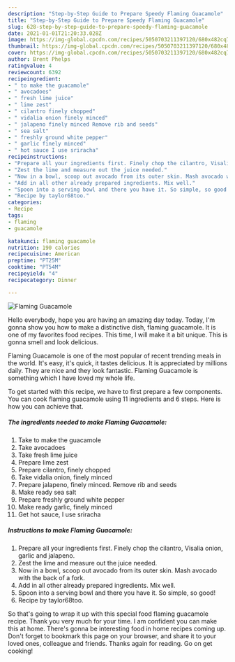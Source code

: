 ```yaml
---
description: "Step-by-Step Guide to Prepare Speedy Flaming Guacamole"
title: "Step-by-Step Guide to Prepare Speedy Flaming Guacamole"
slug: 628-step-by-step-guide-to-prepare-speedy-flaming-guacamole
date: 2021-01-01T21:20:33.028Z
image: https://img-global.cpcdn.com/recipes/5050703211397120/680x482cq70/flaming-guacamole-recipe-main-photo.jpg
thumbnail: https://img-global.cpcdn.com/recipes/5050703211397120/680x482cq70/flaming-guacamole-recipe-main-photo.jpg
cover: https://img-global.cpcdn.com/recipes/5050703211397120/680x482cq70/flaming-guacamole-recipe-main-photo.jpg
author: Brent Phelps
ratingvalue: 4
reviewcount: 6392
recipeingredient:
- " to make the guacamole"
- " avocadoes"
- " fresh lime juice"
- " lime zest"
- " cilantro finely chopped"
- " vidalia onion finely minced"
- " jalapeno finely minced Remove rib and seeds"
- " sea salt"
- " freshly ground white pepper"
- " garlic finely minced"
- " hot sauce I use sriracha"
recipeinstructions:
- "Prepare all your ingredients first. Finely chop the cilantro, Visalia onion, garlic and jalapeno."
- "Zest the lime and measure out the juice needed."
- "Now in a bowl, scoop out avocado from its outer skin. Mash avocado with the back of a fork."
- "Add in all other already prepared ingredients. Mix well."
- "Spoon into a serving bowl and there you have it. So simple, so good!"
- "Recipe by taylor68too."
categories:
- Recipe
tags:
- flaming
- guacamole

katakunci: flaming guacamole 
nutrition: 190 calories
recipecuisine: American
preptime: "PT25M"
cooktime: "PT54M"
recipeyield: "4"
recipecategory: Dinner

---
```



![Flaming Guacamole](https://img-global.cpcdn.com/recipes/5050703211397120/680x482cq70/flaming-guacamole-recipe-main-photo.jpg)

Hello everybody, hope you are having an amazing day today. Today, I'm gonna show you how to make a distinctive dish, flaming guacamole. It is one of my favorites food recipes. This time, I will make it a bit unique. This is gonna smell and look delicious.



Flaming Guacamole is one of the most popular of recent trending meals in the world. It's easy, it's quick, it tastes delicious. It is appreciated by millions daily. They are nice and they look fantastic. Flaming Guacamole is something which I have loved my whole life.


To get started with this recipe, we have to first prepare a few components. You can cook flaming guacamole using 11 ingredients and 6 steps. Here is how you can achieve that.

<!--inarticleads1-->

##### The ingredients needed to make Flaming Guacamole:

1. Take  to make the guacamole
1. Take  avocadoes
1. Take  fresh lime juice
1. Prepare  lime zest
1. Prepare  cilantro, finely chopped
1. Take  vidalia onion, finely minced
1. Prepare  jalapeno, finely minced. Remove rib and seeds
1. Make ready  sea salt
1. Prepare  freshly ground white pepper
1. Make ready  garlic, finely minced
1. Get  hot sauce, I use sriracha




<!--inarticleads2-->

##### Instructions to make Flaming Guacamole:

1. Prepare all your ingredients first. Finely chop the cilantro, Visalia onion, garlic and jalapeno.
1. Zest the lime and measure out the juice needed.
1. Now in a bowl, scoop out avocado from its outer skin. Mash avocado with the back of a fork.
1. Add in all other already prepared ingredients. Mix well.
1. Spoon into a serving bowl and there you have it. So simple, so good!
1. Recipe by taylor68too.




So that's going to wrap it up with this special food flaming guacamole recipe. Thank you very much for your time. I am confident you can make this at home. There's gonna be interesting food in home recipes coming up. Don't forget to bookmark this page on your browser, and share it to your loved ones, colleague and friends. Thanks again for reading. Go on get cooking!
